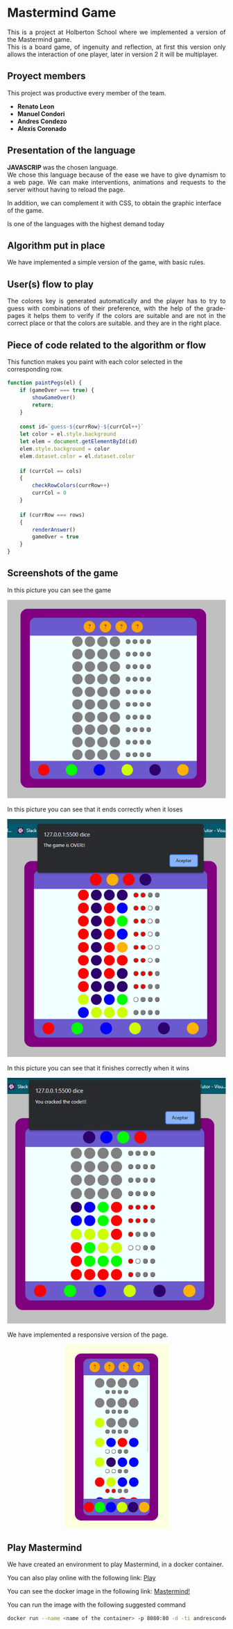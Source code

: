 # Mastermind Game

<p align="justify"> This is a project at Holberton School where we implemented a version of the Mastermind game.
<br />
This is a board game, of ingenuity and reflection, at first this version only allows the interaction of one player, later in version 2 it will be multiplayer. </p>


## Proyect members

This project was productive every member of the team.

* **Renato Leon**
* **Manuel Condori**
* **Andres Condezo**
* **Alexis Coronado**


## Presentation of the language

<p align="justify"> <strong> JAVASCRIP </strong> was the chosen language.<br />
We chose this language because of the ease we have to give dynamism to a web page.
We can make interventions, animations and requests to the server without having to reload the page.

In addition, we can complement it with CSS, to obtain the graphic interface of the game.

Is one of the languages with the highest demand today </p>


## Algorithm put in place

We have implemented a simple version of the game, with basic rules.


## User(s) flow to play

<p align="justify"> The colores key is generated automatically and the player has to try to guess with combinations of their preference, with the help of the grade-pages it helps them to verify if the colors are suitable and are not in the correct place or that the colors are suitable. and they are in the right place. </p>

## Piece of code related to the algorithm or flow

This function makes you paint with each color selected in the corresponding row.

```js
function paintPegs(el) {
    if (gameOver === true) {
        showGameOver()
        return;
    }

    const id=`guess-${currRow}-${currCol++}`
    let color = el.style.background
    let elem = document.getElementById(id)
    elem.style.background = color
    elem.dataset.color = el.dataset.color

    if (currCol == cols)
    {
        checkRowColors(currRow++)
        currCol = 0
    }

    if (currRow === rows)
    {
        renderAnswer()
        gameOver = true
    }
}
```


## Screenshots of the game

In this picture you can see the game

<img src="images/Screenshot_247.png" alt="Mastermind Game">

In this picture you can see that it ends correctly when it loses

<img src="images/Screenshot_248.png" alt="Mastermind lose">

In this picture you can see that it finishes correctly when it wins

<div align="center"> <img  src="images/Screenshot_249.png" alt="Mastermind Win"> </div> 

We have implemented a responsive version of the page.

<div align="center"> <img  src="images/Screenshot_251.png" alt="Mobile Game"> </div> 


## Play Mastermind

We have created an environment to play Mastermind, in a docker container.

You can also play online with the following link:
[Play](https://alexiscoran.github.io/Mastermind_Challenge/Game_Files/index.html)

You can see the docker image in the following link: 
[Mastermind!](https://hub.docker.com/r/andrescondezo/mastermind_js)

You can run the image with the following suggested command

```Bash
docker run --name <name of the container> -p 8080:80 -d -ti andrescondezo/mastermind_js
```